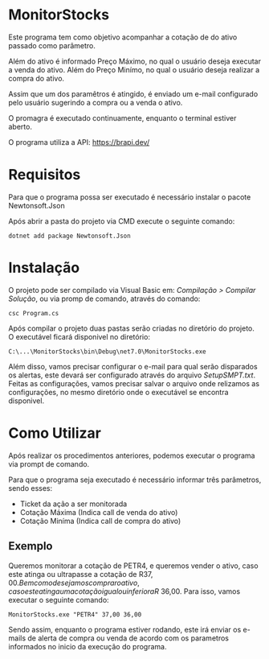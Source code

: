 # MonitorStocks
Este programa tem como objetivo acompanhar a cotação de do ativo passado como parâmetro.

Além do ativo é informado Preço Máximo, no qual o usuário deseja executar a venda do ativo. Além do Preço Minímo, no qual o usuário deseja realizar a compra do ativo.

Assim que um dos paramêtros é atingido, é enviado um e-mail configurado pelo usuário sugerindo a compra ou a venda o ativo.

O promagra é executado continuamente, enquanto o terminal estiver aberto.

O programa utiliza a API: https://brapi.dev/

# Requisitos
Para que o programa possa ser executado é necessário instalar o pacote Newtonsoft.Json

Após abrir a pasta do projeto via CMD execute o seguinte comando:
```
dotnet add package Newtonsoft.Json
```

# Instalação
O projeto pode ser compilado via Visual Basic em: <em>Compilação > Compilar Solução</em>, ou via promp de comando, através do comando:
```
csc Program.cs
```
Após compilar o projeto duas pastas serão criadas no diretório do projeto. O executável ficará disponivel no diretório: 
```
C:\...\MonitorStocks\bin\Debug\net7.0\MonitorStocks.exe
```

Além disso, vamos precisar configurar  o e-mail para qual serão disparados os alertas, este devará ser configurado através do arquivo <em>SetupSMPT.txt</em>. Feitas as configurações, vamos precisar salvar o arquivo onde relizamos as configurações, no mesmo diretório onde o executável se encontra disponivel.

# Como Utilizar
Após realizar os procedimentos anteriores, podemos executar o programa via prompt de comando.

Para que o programa seja executado é necessário informar três parâmetros, sendo esses:
- Ticket da ação a ser monitorada
- Cotação Máxima (Indica call de venda do ativo)
- Cotação Miníma (Indica call de compra do ativo)

## Exemplo
Queremos monitorar a cotação de PETR4, e queremos vender o ativo, caso este atinga ou ultrapasse a cotação de R$37,00. Bem como desejamos comprar o ativo, caso este atinga uma cotação igual ou inferior a R$ 36,00.
Para isso, vamos executar o seguinte comando:
```
MonitorStocks.exe "PETR4" 37,00 36,00
```
Sendo assim, enquanto o programa estiver rodando, este irá enviar os e-mails de alerta de compra ou venda de acordo com os parametros informados no inicio da execução do programa.





